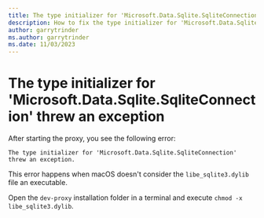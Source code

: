 ```yaml
---
title: The type initializer for 'Microsoft.Data.Sqlite.SqliteConnection' threw an exception
description: How to fix the type initializer for 'Microsoft.Data.Sqlite.SqliteConnection' threw an exception error
author: garrytrinder
ms.author: garrytrinder
ms.date: 11/03/2023
---
```


# The type initializer for 'Microsoft.Data.Sqlite.SqliteConnection' threw an exception

After starting the proxy, you see the following error:

```text
The type initializer for 'Microsoft.Data.Sqlite.SqliteConnection' threw an exception.
```

This error happens when macOS doesn't consider the `libe_sqlite3.dylib` file an executable.

Open the `dev-proxy` installation folder in a terminal and execute `chmod -x libe_sqlite3.dylib`.
